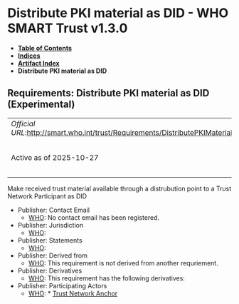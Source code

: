 # Distribute PKI material as DID - WHO SMART Trust v1.3.0

* [**Table of Contents**](toc.md)
* [**Indices**](indices.md)
* [**Artifact Index**](artifacts.md)
* **Distribute PKI material as DID**

## Requirements: Distribute PKI material as DID (Experimental) 

| | |
| :--- | :--- |
| *Official URL*:http://smart.who.int/trust/Requirements/DistributePKIMaterialDID | *Version*:1.3.0 |
| Active as of 2025-10-27 | *Computable Name*:Distribute Public Keys as DID |

 
Make received trust material available through a distrubution point to a Trust Network Participant as DID 

* Publisher: Contact Email
  * [WHO](http://who.int): No contact email has been registered.
* Publisher: Jurisdiction
  * [WHO](http://who.int): 
* Publisher: Statements
  * [WHO](http://who.int): 
* Publisher: Derived from
  * [WHO](http://who.int): This requirement is not derived from another requriement.
* Publisher: Derivatives
  * [WHO](http://who.int): This requirement has the following derivatives:
* Publisher: Participating Actors
  * [WHO](http://who.int): * [Trust Network Anchor](ActorDefinition-TrustNetworkAnchor.md)


